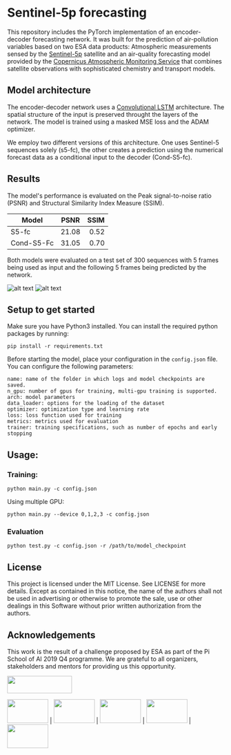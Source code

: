 # Sentinel-5p forecasting

This repository includes the PyTorch implementation of an encoder-decoder forecasting network. It was built for the prediction of air-pollution variables based on two ESA data products: 
Atmospheric measurements sensed by the [Sentinel-5p](https://sentinel.esa.int/web/sentinel/missions/sentinel-5p) satellite and an air-quality forecasting model provided by the [Copernicus Atmospheric Monitoring Service](https://atmosphere.copernicus.eu/data) that combines satellite observations with sophisticated chemistry and transport models.
<!--- 
## Introduction

The Copernicus program is a European program for Earth Observation and monitoring. The Sentinel mission from the European Space Agency is part of this initiative, it consists of six missions of different satellite sensors for multiple applications as land management, maritime surveillance, atmosphere monitoring… 

Air pollution is known as one of the biggest risks for the environment and human health, due to it consequences the need to monitor it is growing.

Moreover the context of big data in earth observation and the constant development of accurate methods in Artificial Intelligence is creating new opportunity for remote sensing community. By applying deep learning methods on satellite imagery, it produce better data and better analysis.

## Problem statement

In atmospheric pollution, a numerical model produced by the Copernicus Atmosphere Monitoring Service (CAMS) is commonly used. The data produced is a combination of ground measurement and satellite data to monitor the concentration of gases in the total column of the atmosphere. This data is at a global scale with a 40km spatial resolution and an hourly temporal resolution. Moreover the numerical model is providing 5 days of forecasting of the pollution variables.
Due to the resolution of satellite data, the interest in it is growing up. Sentinel-5p is one of this satellite, launched in 2017 by the European Space Agency. It performs measurements every day all around the world for mapping the pollution gases in the atmosphere with a spatial resolution of 5 km.

## Solution

In this project to provide better information in air pollution monitoring, based on the data available for forecasting of pollution variable, we decided to produce a better resolution data for this purpose. Based on deep learning techniques, the Convolution Neural Network (CNN) learnt from temporal sequences to detect the evolution of Sentinel-5p images through time. By considering the last available image, the model is able to provide five days of forecasting of Sentinel-5p for NO2 concentration in the atmosphere.

<img src="https://github.com/MaxHouel/First/blob/master/random/prediction_solution.PNG?raw=true" width="1000" height="150">
-->
## Model architecture

The encoder-decoder network uses a [Convolutional LSTM](https://arxiv.org/abs/1506.04214) architecture. The spatial structure of the input is preserved throught the layers of the network. 
The model is trained using a masked MSE loss and the ADAM optimizer.

We employ two different versions of this architecture. One uses Sentinel-5 sequences solely (s5-fc), the other creates a prediction using the numerical forecast data as a conditional input to the decoder (Cond-S5-fc).

<!---![alt text]( https://github.com/PiSchool/esa-superres-github/blob/master/data/encoder.png "Encoder")-->


## Results

The model's performance is evaluated on the Peak signal-to-noise ratio (PSNR) and Structural Similarity Index Measure (SSIM).

| Model     | PSNR   | SSIM   |
|-----------|:------:|-------:|
| S5-fc     | 21.08  | 0.52   |
|Cond-S5-Fc | 31.05  | 0.70   |

Both models were evaluated on a test set of 300 sequences with 5 frames being used as input and the following 5 frames being predicted by the network. 

![alt text]( https://github.com/PiSchool/esa-superres-github/blob/master/data/trainloss.png "Training loss") ![alt text]( https://github.com/PiSchool/esa-superres-github/blob/master/data/val_acc.png "Validation accuracy")
## Setup to get started
Make sure you have Python3 installed.
 You can install the required python packages by running:
```console
pip install -r requirements.txt
```

Before starting the model, place your configuration in the `config.json` file.
You can configure the following parameters:
```
name: name of the folder in which logs and model checkpoints are saved.
n_gpu: number of gpus for training, multi-gpu training is supported.
arch: model parameters
data_loader: options for the loading of the dataset
optimizer: optimization type and learning rate
loss: loss function used for training
metrics: metrics used for evaluation
trainer: training specifications, such as number of epochs and early stopping 
```

## Usage:

### Training:
```console
python main.py -c config.json
```

Using multiple GPU:
```console
python main.py --device 0,1,2,3 -c config.json
```

### Evaluation
```console
python test.py -c config.json -r /path/to/model_checkpoint
```

## License

This project is licensed under the MIT License. See LICENSE for more details.
Except as contained in this notice, the name of the authors shall not be used in advertising or otherwise to promote the sale, use or other dealings in this Software without prior written authorization from the authors.

## Acknowledgements

This work is the result of a challenge proposed by ESA as part of the Pi School of AI 2019 Q4 programme.
We are grateful to all organizers, stakeholders and mentors for providing us this opportunity.



<img src="https://encrypted-tbn0.gstatic.com/images?q=tbn:ANd9GcQ6ELxXcZzhZlcyKtNAYf4woGljLbxPKHRJUyTbM_bVlPrWQ_9b&s" width="150" height="40">

<img src="http://www.spacetechexpo.eu/assets/files/images/news%20pages/BRE/esa_logo2.jpg" width="95" height="55"> |
<img src="http://www.meeo.it/wp/wp-content/uploads/2014/01/meeo_logo_trans.png" width="95" height="55"> | 
<img src="http://www.sistema.at/wp/wp-content/uploads/2017/10/LOGO_def_sistema.png" width="95" height="55"> | 
<img src="https://c.cs85.content.force.com/servlet/servlet.ImageServer?id=0156E000000Kg6fQAC&oid=00D6E000000DZCb" width="95" height="55"> | 
<img src="http://www.spaceexe.com/wp-content/uploads/2019/09/UrbyetOrbit_space.png" width="95" height="55">


